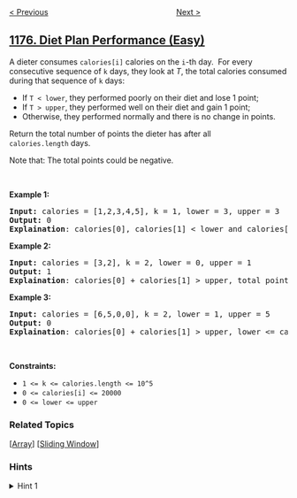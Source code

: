 <!--|This file generated by command(leetcode description); DO NOT EDIT.    |-->
<!--+----------------------------------------------------------------------+-->
<!--|@author    awesee <openset.wang@gmail.com>                           |-->
<!--|@link      https://github.com/awesee                                 |-->
<!--|@home      https://github.com/awesee/leetcode                        |-->
<!--+----------------------------------------------------------------------+-->

[< Previous](../prime-arrangements "Prime Arrangements")
　　　　　　　　　　　　　　　　
[Next >](../can-make-palindrome-from-substring "Can Make Palindrome from Substring")

## [1176. Diet Plan Performance (Easy)](https://leetcode.com/problems/diet-plan-performance "健身计划评估")

<p>A dieter consumes&nbsp;<code>calories[i]</code>&nbsp;calories on the <code>i</code>-th day.&nbsp; For every consecutive sequence of <code>k</code> days, they look at <em>T</em>, the total calories consumed during that sequence of <code>k</code> days:</p>

<ul>
	<li>If <code>T &lt; lower</code>, they performed poorly on their diet and lose 1 point;&nbsp;</li>
	<li>If <code>T &gt; upper</code>, they performed well on their diet and gain 1 point;</li>
	<li>Otherwise, they performed normally and there is no change in points.</li>
</ul>

<p>Return the total number of points the dieter has after all <code>calories.length</code>&nbsp;days.</p>

<p>Note that: The total points could be negative.</p>

<p>&nbsp;</p>
<p><strong>Example 1:</strong></p>

<pre>
<strong>Input:</strong> calories = [1,2,3,4,5], k = 1, lower = 3, upper = 3
<strong>Output:</strong> 0
<strong>Explaination</strong>: calories[0], calories[1] &lt; lower and calories[3], calories[4] &gt; upper, total points = 0.</pre>

<p><strong>Example 2:</strong></p>

<pre>
<strong>Input:</strong> calories = [3,2], k = 2, lower = 0, upper = 1
<strong>Output:</strong> 1
<strong>Explaination</strong>: calories[0] + calories[1] &gt; upper, total points = 1.
</pre>

<p><strong>Example 3:</strong></p>

<pre>
<strong>Input:</strong> calories = [6,5,0,0], k = 2, lower = 1, upper = 5
<strong>Output:</strong> 0
<strong>Explaination</strong>: calories[0] + calories[1] &gt; upper, lower &lt;= calories[1] + calories[2] &lt;= upper, calories[2] + calories[3] &lt; lower, total points = 0.
</pre>

<p>&nbsp;</p>
<p><strong>Constraints:</strong></p>

<ul>
	<li><code>1 &lt;= k &lt;= calories.length &lt;= 10^5</code></li>
	<li><code>0 &lt;= calories[i] &lt;= 20000</code></li>
	<li><code>0 &lt;= lower &lt;= upper</code></li>
</ul>

### Related Topics
  [[Array](../../tag/array/README.md)]
  [[Sliding Window](../../tag/sliding-window/README.md)]

### Hints
<details>
<summary>Hint 1</summary>
Use sliding window technique (aka two pointers).
</details>
